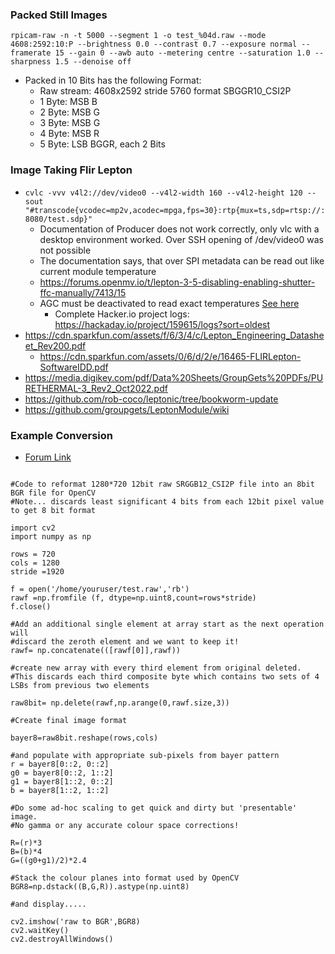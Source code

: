 ### Packed Still Images

```
rpicam-raw -n -t 5000 --segment 1 -o test_%04d.raw --mode 4608:2592:10:P --brightness 0.0 --contrast 0.7 --exposure normal --framerate 15 --gain 0 --awb auto --metering centre --saturation 1.0 --sharpness 1.5 --denoise off
```
- Packed in 10 Bits has the following Format:
  - Raw stream: 4608x2592 stride 5760 format SBGGR10_CSI2P
  - 1 Byte: MSB B
  - 2 Byte: MSB G 
  - 3 Byte: MSB G 
  - 4 Byte: MSB R
  - 5 Byte: LSB BGGR, each 2 Bits

### Image Taking Flir Lepton
- `cvlc -vvv v4l2://dev/video0 --v4l2-width 160 --v4l2-height 120 --sout "#transcode{vcodec=mp2v,acodec=mpga,fps=30}:rtp{mux=ts,sdp=rtsp://:8080/test.sdp}"`
  - Documentation of Producer does not work correctly, only vlc with a desktop environment worked. Over SSH opening of /dev/video0 was not possible
  - The documentation says, that over SPI metadata can be read out like current module temperature 
  - https://forums.openmv.io/t/lepton-3-5-disabling-enabling-shutter-ffc-manually/7413/15
  - AGC must be deactivated to read exact temperatures [See here](https://hackaday.io/project/159615-lepton-35-thermal-imaging-camera/log/149651-lepton-agc)
    - Complete Hacker.io project logs: https://hackaday.io/project/159615/logs?sort=oldest
- https://cdn.sparkfun.com/assets/f/6/3/4/c/Lepton_Engineering_Datasheet_Rev200.pdf
  - https://cdn.sparkfun.com/assets/0/6/d/2/e/16465-FLIRLepton-SoftwareIDD.pdf
- https://media.digikey.com/pdf/Data%20Sheets/GroupGets%20PDFs/PURETHERMAL-3_Rev2_Oct2022.pdf
- https://github.com/rob-coco/leptonic/tree/bookworm-update
- https://github.com/groupgets/LeptonModule/wiki

### Example Conversion
- [Forum Link](https://forums.raspberrypi.com/viewtopic.php?t=345908)

```

#Code to reformat 1280*720 12bit raw SRGGB12_CSI2P file into an 8bit BGR file for OpenCV
#Note... discards least significant 4 bits from each 12bit pixel value to get 8 bit format

import cv2
import numpy as np

rows = 720
cols = 1280
stride =1920
            
f = open('/home/youruser/test.raw','rb')
rawf =np.fromfile (f, dtype=np.uint8,count=rows*stride)
f.close()

#Add an additional single element at array start as the next operation will
#discard the zeroth element and we want to keep it!
rawf= np.concatenate(([rawf[0]],rawf))

#create new array with every third element from original deleted.
#This discards each third composite byte which contains two sets of 4 LSBs from previous two elements

raw8bit= np.delete(rawf,np.arange(0,rawf.size,3))

#Create final image format

bayer8=raw8bit.reshape(rows,cols)

#and populate with appropriate sub-pixels from bayer pattern
r = bayer8[0::2, 0::2]
g0 = bayer8[0::2, 1::2]
g1 = bayer8[1::2, 0::2]
b = bayer8[1::2, 1::2]

#Do some ad-hoc scaling to get quick and dirty but 'presentable' image.
#No gamma or any accurate colour space corrections!

R=(r)*3
B=(b)*4
G=((g0+g1)/2)*2.4

#Stack the colour planes into format used by OpenCV
BGR8=np.dstack((B,G,R)).astype(np.uint8)

#and display.....

cv2.imshow('raw to BGR',BGR8)
cv2.waitKey()
cv2.destroyAllWindows()
```
